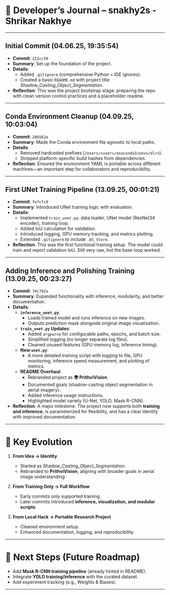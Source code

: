 
# 📓 Developer’s Journal – snakhy2s - Shrikar Nakhye

---

## **Initial Commit** (04.06.25, 19:35:54)
- **Commit**: `212cc50`
- **Summary**: Set up the foundation of the project.
- **Details**:
  - Added `.gitignore` (comprehensive Python + IDE ignores).
  - Created a basic `README.md` with project title *Shadow_Casting_Object_Segmentation*.
- **Reflection**:
  This was the project bootstrap stage: preparing the repo with clean version control practices and a placeholder readme.

---

## **Conda Environment Cleanup** (04.09.25, 10:03:04)
- **Commit**: `20b562e`
- **Summary**: Made the Conda environment file agnostic to local paths.
- **Details**:
  - Removed hardcoded prefixes (`/Users/<user>/anaconda3/envs/dlrv`).
  - Stripped platform-specific build hashes from dependencies.
- **Reflection**:
  Ensured the environment YAML is portable across different machines—an important step for collaborators and reproducibility.

---

## **First UNet Training Pipeline** (13.09.25, 00:01:21)
- **Commit**: `fe7cfc9`
- **Summary**: Introduced UNet training logic with evaluation.
- **Details**:
  - Implemented `train_unet.py`: data loader, UNet model (ResNet34 encoder), training loop.
  - Added IoU calculation for validation.
  - Introduced logging, GPU memory tracking, and metrics plotting.
  - Extended `.gitignore` to include `.DS_Store`.
- **Reflection**:
  This was the first functional training setup. The model could train and report validation IoU. Still very raw, but the base loop worked.

---

## **Adding Inference and Polishing Training** (13.09.25, 00:23:27)
- **Commit**: `74c792a`
- **Summary**: Expanded functionality with inference, modularity, and better documentation.
- **Details**:
  - **`inference_unet.py`**:
    - Loads trained model and runs inference on new images.
    - Outputs prediction mask alongside original image visualization.
  - **`train_unet.py` Updates**:
    - Added `argparse` for configurable paths, epochs, and batch size.
    - Simplified logging (no longer separate log files).
    - Cleaned unused features (GPU memory log, inference timing).
  - **New `unet.py`**:
    - A more detailed training script with logging to file, GPU monitoring, inference speed measurement, and plotting of metrics.
  - **README Overhaul**:
    - Rebranded project as **🌍 PrithviVision**.
    - Documented goals (shadow-casting object segmentation in aerial imagery).
    - Added inference usage instructions.
    - Highlighted model variety (U-Net, YOLO, Mask R-CNN).
- **Reflection**:
  A major milestone. The project now supports both **training and inference**, is parameterized for flexibility, and has a clear identity with improved documentation.

---

# 🚀 Key Evolution

1. **From Idea → Identity**
   - Started as *Shadow_Casting_Object_Segmentation*.
   - Rebranded to **PrithviVision**, aligning with broader goals in aerial image understanding.

2. **From Training Only → Full Workflow**
   - Early commits only supported training.
   - Later commits introduced **inference, visualization, and modular scripts**.

3. **From Local Hack → Portable Research Project**
   - Cleaned environment setup.
   - Enhanced documentation, logging, and reproducibility.

---

# 📌 Next Steps (Future Roadmap)
- Add **Mask R-CNN training pipeline** (already hinted in README).
- Integrate **YOLO training/inference** with the curated dataset.
- Add experiment tracking (e.g., Weights & Biases).

---
